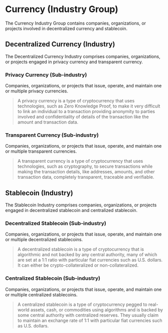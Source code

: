 # Currency (Industry Group)

The Currency Industry Group contains companies, organizations, or projects involved in decentralized currency and stablecoin.



## Decentralized Currency (Industry)

The Decentralized Currency Industry comprises companies, organizations, or projects engaged in privacy currency and transparent currency.

### Privacy Currency (Sub-industry)

Companies, organizations, or projects that issue, operate, and maintain one or multiple privacy currencies.

> A privacy currency is a type of cryptocurrency that uses technologies, such as Zero Knowledge Proof, to make it very difficult to link an individual to a transaction providing anonymity to parties involved and confidentiality of details of the transaction like the amount and transaction data.

### Transparent Currency (Sub-industry)

Companies, organizations, or projects that issue, operate, and maintain one or multiple transparent currencies.

> A transparent currency is a type of cryptocurrency that uses technologies, such as cryptography, to secure transactions while making the transaction details, like addresses, amounts, and other transaction data, completely transparent, traceable and verifiable.



## Stablecoin (Industry)

The Stablecoin Industry comprises companies, organizations, or projects engaged in decentralized stablecoin and centralized stablecoin.

### Decentralized Stablecoin (Sub-industry)

Companies, organizations, or projects that issue, operate, and maintain one or multiple decentralized stablecoins.

> A decentralized stablecoin is a type of cryptocurrency that is algorithmic and not backed by any central authority, many of which are set at a 1:1 ratio with particular fiat currencies such as U.S. dollars. It can either be crypto-collateralized or non-collateralized.

### Centralized Stablecoin (Sub-industry)

Companies, organizations, or projects that issue, operate, and maintain one or multiple centralized stablecoins.

> A centralized stablecoin is a type of cryptocurrency pegged to real-world assets, cash, or commodities using algorithms and is backed by some central authority with centralized reserves. They usually claim to maintain an exchange rate of 1:1 with particular fiat currencies such as U.S. dollars.
